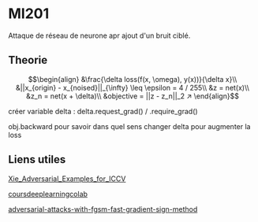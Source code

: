 # MI201

Attaque de réseau de neurone apr ajout d'un bruit ciblé.

## Theorie 

```math
\begin{align}
&\frac{\delta loss(f(x, \omega), y(x))}{\delta x}\\
&||x_{origin} - x_{noised}||_{\infty} \leq \epsilon = 4 / 255\\
&z = net(x)\\
&z_n = net(x + \delta)\\
&objective = ||z - z_n||_2  ↗
\end{align}
```
créer variable delta : delta.request_grad() / .require_grad()

obj.backward pour savoir dans quel sens changer delta pour augmenter la loss


## Liens utiles

[Xie_Adversarial_Examples_for_ICCV](https://openaccess.thecvf.com/content_ICCV_2017/papers/Xie_Adversarial_Examples_for_ICCV_2017_paper.pdf)

[coursdeeplearningcolab](https://colab.research.google.com/github/achanhon/coursdeeplearningcolab/blob/master/Untitled19.ipynb#scrollTo=lTWt48SZwG0-)

[adversarial-attacks-with-fgsm-fast-gradient-sign-method](https://pyimagesearch.com/2021/03/01/adversarial-attacks-with-fgsm-fast-gradient-sign-method/)
